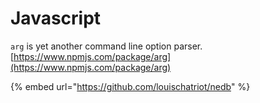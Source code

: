 # Javascript

`arg` is yet another command line option parser.  
[https://www.npmjs.com/package/arg](https://www.npmjs.com/package/arg)

{% embed url="https://github.com/louischatriot/nedb" %}



### 



